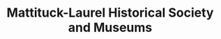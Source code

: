 ---
layout: repo
title: "Mattituck-Laurel Historical Society and Museums"
id: 21375
permalink: repos/21375/
---